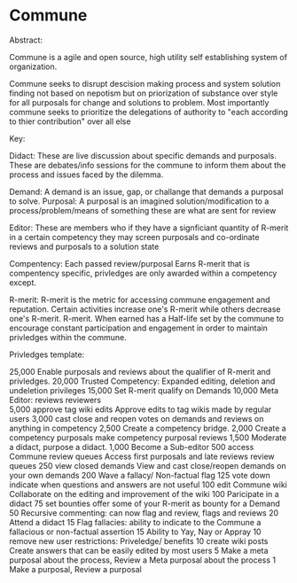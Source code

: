 # Commune

Abstract:

Commune is a agile and open source, high utility self establishing system of organization.

Commune seeks to disrupt descision making process and system solution finding not based on nepotism but on priorization of substance over style for all purposals for change and solutions to problem.
Most importantly commune seeks to prioritize the delegations of authority to "each according to thier contribution" over all else

Key:

Didact: These are live discussion about specific demands and purposals. These are debates/info sessions for the commune to inform them about the process and issues faced by the dilemma. 

Demand: A demand is an issue, gap, or challange that demands a purposal to solve.
Purposal: A purposal is an imagined solution/modification to a process/problem/means of something these are what are sent for review

Editor: These are members who if they have a signficiant quantity of R-merit in a certain competency they may screen purposals and co-ordinate reviews and purposals to a solution state

Compentency: Each passed review/purposal Earns R-merit that is compentency specific, privledges are only awarded within a competency except.

R-merit: R-merit is the metric for accessing commune engagement and reputation. Certain activities increase one's R-merit while others decrease one's R-merit. R-merit. When earned has a Half-life set by the commune to encourage constant participation and engagement in order to maintain privledges within the commune. 

Privledges template:

 25,000 Enable purposals and reviews about the qualifier of R-merit and privledges.
 20,000 Trusted Competency: Expanded editing, deletion and undeletion privileges
 15,000 Set R-merit qualify on Demands 
 10,000 Meta Editor: reviews reviewers  
 5,000 approve tag wiki edits  Approve edits to tag wikis made by regular users
 3,000 cast close and reopen votes on demands and reviews on anything in competency
 2,500 Create a competency bridge.
 2,000 Create a competency purposals make competency purposal reviews
 1,500 Moderate a didact, purpose a didact.
 1,000 Become a Sub-editor
 500 access Commune review queues Access first purposals and late reviews review queues
 250 view closed demands View and cast close/reopen demands on your own demands
 200 Wave a fallacy/ Non-factual flag
 125 vote down indicate when questions and answers are not useful
 100 edit Commune wiki Collaborate on the editing and improvement of the wiki
 100 Paricipate in a didact
 75 set bounties offer some of your R-merit as bounty for a Demand
 50 Recursive commenting: can now flag and review, flags and reviews
 20 Attend a didact
 15 Flag fallacies: ability to indicate to the Commune a fallacious or non-factual assertion
 15 Ability to Yay, Nay or Appray 
 10 remove new user restrictions: Priveledge/ benefits
 10 create wiki posts Create answers that can be easily edited by most users
 5 Make a meta purposal about the process, Review a Meta purposal about the process
 1 Make a purposal, Review a purposal

